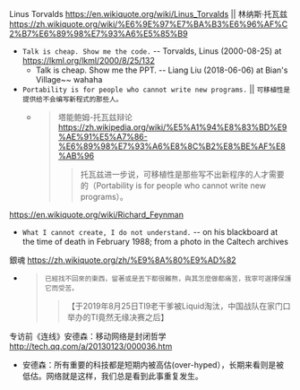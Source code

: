 
Linus Torvalds https://en.wikiquote.org/wiki/Linus_Torvalds || 林纳斯·托瓦兹 https://zh.wikiquote.org/wiki/%E6%9E%97%E7%BA%B3%E6%96%AF%C2%B7%E6%89%98%E7%93%A6%E5%85%B9
- `Talk is cheap. Show me the code.` -- Torvalds, Linus (2000-08-25) at https://lkml.org/lkml/2000/8/25/132
  - Talk is cheap. Show me the PPT. -- Liang Liu (2018-06-06) at Bian's Village~~ wahaha
- `Portability is for people who cannot write new programs.` || `可移植性是提供给不会编写新程式的那些人。`
  * > 塔能鲍姆-托瓦兹辩论 https://zh.wikipedia.org/wiki/%E5%A1%94%E8%83%BD%E9%AE%91%E5%A7%86-%E6%89%98%E7%93%A6%E8%8C%B2%E8%BE%AF%E8%AB%96
    >> 托瓦兹进一步说，可移植性是那些写不出新程序的人才需要的（Portability is for people who cannot write new programs）。

https://en.wikiquote.org/wiki/Richard_Feynman
- `What I cannot create, I do not understand.` -- on his blackboard at the time of death in February 1988; from a photo in the Caltech archives

銀魂 https://zh.wikiquote.org/zh/%E9%8A%80%E9%AD%82
- > `已經找不回來的東西，留著或是丟下都很難熬，與其怎麼做都痛苦，我寧可選擇保護它而受苦。`
  >>【于2019年8月25日TI9老干爹被Liquid淘汰，中国战队在家门口举办的TI竟然无缘决赛之后】

专访前《连线》安德森：移动网络是封闭哲学 http://tech.qq.com/a/20130123/000036.htm
- 安德森：所有重要的科技都是短期内被高估(over-hyped），长期来看则是被低估。网络就是这样，我们总是看到此事重复发生。
